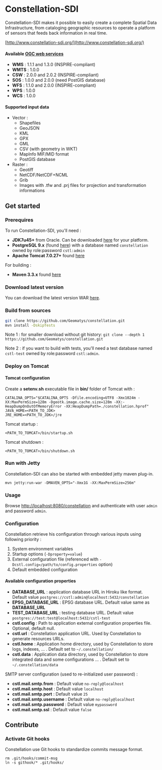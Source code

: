 # Constellation-SDI
Constellation-SDI makes it possible to easily create a complete Spatial Data Infrastructure, from cataloging geographic
resources to operate a platform of sensors that feeds back information in real time.

[http://www.constellation-sdi.org/](http://www.constellation-sdi.org/)

#### Available [OGC web services](http://www.opengeospatial.org/standards)
* **WMS** : 1.1.1 and 1.3.0 (INSPIRE-compliant)
* **WMTS** : 1.0.0
* **CSW** : 2.0.0 and 2.0.2 (INSPIRE-compliant)
* **SOS** : 1.0.0 and 2.0.0 (need PostGIS database)
* **WFS** : 1.1.0 and  2.0.0 (INSPIRE-compliant)
* **WPS** : 1.0.0
* **WCS** : 1.0.0

#### Supported input data
* Vector :
  * Shapefiles
  * GeoJSON
  * KML
  * GPX
  * GML
  * CSV (with geometry in WKT)
  * MapInfo MIF/MID format
  * PostGIS database
* Raster :
  * Geotiff
  * NetCDF/NetCDF+NCML
  * Grib
  * Images with .tfw and .prj files for projection and transformation informations

## Get started

### Prerequires
To run Constellation-SDI, you'll need :
* **JDK7u45+** from Oracle. Can be downloaded [here](http://www.oracle.com/technetwork/java/javase/downloads/jdk7-downloads-1880260.html) for your platform.
* **PostgreSQL 9.x** (found [here](http://www.postgresql.org/download/)) with a database named `constellation` owned by role:password `cstl:admin`
* **Apache Tomcat 7.0.27+** found [here](http://tomcat.apache.org/download-70.cgi)

For building :
* **Maven 3.3.x** found [here](https://maven.apache.org/download.cgi)

### Download latest version
You can download the latest version WAR [here](http://constellation-sdi.org/en/downloads.html).

### Build from sources
```sh
git clone https://github.com/Geomatys/constellation.git
mvn install -DskipTests
```
Note 1 : for smaller download without git history: `git clone --depth 1 https://github.com/Geomatys/constellation.git`

Note 2 : if you want to build with tests, you'll need a test database named `cstl-test` owned by role:password `cstl:admin`.

### Deploy on Tomcat
#### Tomcat configuration
Create a **setenv.sh** executable file in **bin/** folder of Tomcat with :

```
CATALINA_OPTS="$CATALINA_OPTS -Dfile.encoding=UTF8 -Xmx1024m -XX:MaxPermSize=128m -Dgeotk.image.cache.size=128m -XX:-HeapDumpOnOutOfMemoryError -XX:HeapDumpPath=./constellation.hprof"
JAVA_HOME=<PATH_TO_JDK>
JRE_HOME=<PATH_TO_JDK>/jre
 ```
Tomcat startup :
 ```
<PATH_TO_TOMCAT>/bin/startup.sh
 ```
Tomcat shutdown :
 ```
<PATH_TO_TOMCAT>/bin/shutdown.sh
 ```

### Run with Jetty
Constellation-SDI can also be started with embedded jetty maven plug-in.
```
mvn jetty:run-war -DMAVEN_OPTS="-Xmx1G -XX:MaxPermSize=256m"
```

### Usage
Browse  [http://localhost:8080/constellation](http://localhost:8080/constellation) and authenticate with user `admin` and password `admin`.


### Configuration
Constellation retrieve his configuration through various inputs using following priority  :
1. System environment variables
2. Startup options (`-Dproperty=value`)
3. External configuration file (referenced with `-Dcstl.config=/path/to/config.properties` option)
4. Default embedded configuration

#### Available configuration properties
* **DATABASE_URL** : application database URL in Hiroku like format. Default value `postgres://cstl:admin@localhost:5432/constellation`
* **EPSG_DATABASE_URL** : EPSG database URL. Default value same as **DATABASE_URL**
* **TEST_DATABASE_URL** : testing database URL. Default value `postgres://test:test@localhost:5432/cstl-test`
* **cstl.config** : Path to application external configuration properties file. Optional, default null.
* **cstl.url** : Constellation application URL. Used by Constellation to generate resources URLs.
* **cstl.home** : Application home directory, used by Constellation to store logs, indexes, ... . Default set to `~/.constellation/`
* **cstl.data** : Application data directory, used by Constellation to store integrated data and some configurations ... . Default set to `~/.constellation/data`

SMTP server configuration (used to re-initialized user password) :
* **cstl.mail.smtp.from** : Default value `no-reply@localhost`
* **cstl.mail.smtp.host** : Default value `localhost`
* **cstl.mail.smtp.port** : Default value `25`
* **cstl.mail.smtp.username** : Default value `no-reply@localhost`
* **cstl.mail.smtp.password** : Default value `mypassword`
* **cstl.mail.smtp.ssl** : Default value `false`

## Contribute

### Activate Git hooks
Constellation use Git hooks to standardize commits message format.

```shell
rm .git/hooks/commit-msg
ln -s githook/* .git/hooks/
```
